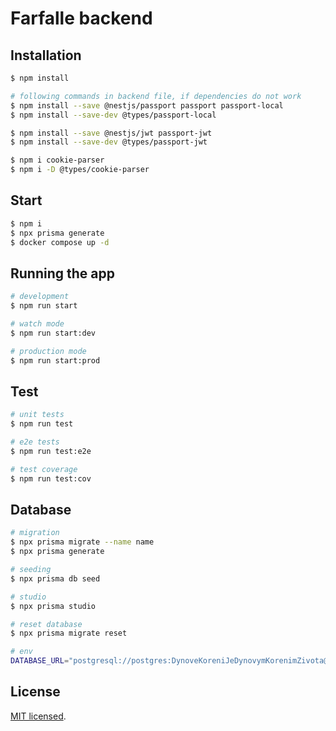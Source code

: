 # Farfalle backend

## Installation

```bash
$ npm install

# following commands in backend file, if dependencies do not work
$ npm install --save @nestjs/passport passport passport-local
$ npm install --save-dev @types/passport-local

$ npm install --save @nestjs/jwt passport-jwt
$ npm install --save-dev @types/passport-jwt

$ npm i cookie-parser
$ npm i -D @types/cookie-parser
```

## Start

```bash
$ npm i
$ npx prisma generate
$ docker compose up -d
```

## Running the app

```bash
# development
$ npm run start

# watch mode
$ npm run start:dev

# production mode
$ npm run start:prod
```

## Test

```bash
# unit tests
$ npm run test

# e2e tests
$ npm run test:e2e

# test coverage
$ npm run test:cov
```

## Database
```bash
# migration
$ npx prisma migrate --name name
$ npx prisma generate

# seeding
$ npx prisma db seed

# studio
$ npx prisma studio

# reset database
$ npx prisma migrate reset

# env
DATABASE_URL="postgresql://postgres:DynoveKoreniJeDynovymKorenimZivota@localhost:5432/farfalle?schema=public"
```

## License

[MIT licensed](LICENSE).
